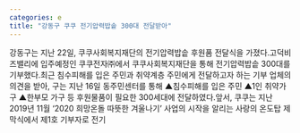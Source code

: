 ```yaml
---
categories: e
title: "강동구 쿠쿠 전기압력밥솥 300대 전달받아"
---
```

강동구는 지난 22일, 쿠쿠사회복지재단의 전기압력밥솥 후원품 전달식을 가졌다.고덕비즈밸리에 입주예정인 쿠쿠전자㈜에서 쿠쿠사회복지재단을 통해 전기압력밥솥 300대를 기부했다.최근 침수피해를 입은 주민과 취약계층 주민에게 전달하고자 하는 기부 업체의 의견을 받아, 구는 지난 16일 동주민센터를 통해 ▲침수피해를 입은 주민 ▲1인 취약가구 ▲한부모 가구 등 후원물품이 필요한 300세대에 전달하였다.앞서, 쿠쿠는 지난 2019년 11월 ‘2020 희망온돌 따뜻한 겨울나기’ 사업의 시작을 알리는 사랑의 온도탑 제막식에서 제1호 기부자로 전기